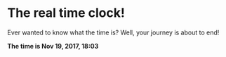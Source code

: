 # The real time clock!

Ever wanted to know what the time is? Well, your journey is about to end!

**The time is Nov 19, 2017, 18:03**